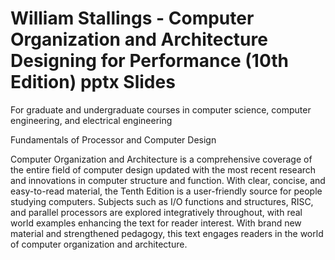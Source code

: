 # William Stallings - Computer Organization and Architecture Designing for Performance (10th Edition) pptx Slides

For graduate and undergraduate courses in computer science, computer engineering, and electrical engineering

 

Fundamentals of Processor and Computer Design

Computer Organization and Architecture is a comprehensive coverage of the entire field of computer design updated with the most recent research and innovations in computer structure and function. With clear, concise, and easy-to-read material, the Tenth Edition is a user-friendly source for people studying computers. Subjects such as I/O functions and structures, RISC, and parallel processors are explored integratively throughout, with real world examples enhancing the text for reader interest. With brand new material and strengthened pedagogy, this text engages readers in the world of computer organization and architecture.
